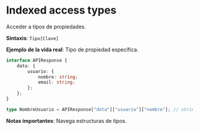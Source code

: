 # Indexed access types

Acceder a tipos de propiedades.

**Sintaxis**: `Tipo[Clave]`

**Ejemplo de la vida real**: Tipo de propiedad específica.

```typescript
interface APIResponse {
    data: {
        usuario: {
            nombre: string;
            email: string;
        };
    };
}

type NombreUsuario = APIResponse["data"]["usuario"]["nombre"]; // string
```

**Notas importantes**: Navega estructuras de tipos.